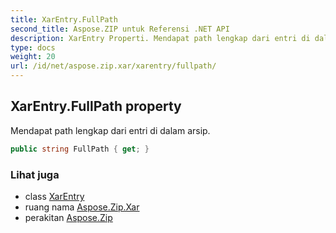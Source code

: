 ```yaml
---
title: XarEntry.FullPath
second_title: Aspose.ZIP untuk Referensi .NET API
description: XarEntry Properti. Mendapat path lengkap dari entri di dalam arsip.
type: docs
weight: 20
url: /id/net/aspose.zip.xar/xarentry/fullpath/
---
```

## XarEntry.FullPath property

Mendapat path lengkap dari entri di dalam arsip.

```csharp
public string FullPath { get; }
```

### Lihat juga

* class [XarEntry](../)
* ruang nama [Aspose.Zip.Xar](../../xarentry/)
* perakitan [Aspose.Zip](../../../)


